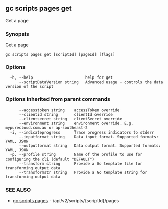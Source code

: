 ## gc scripts pages get

Get a page

### Synopsis

Get a page

```
gc scripts pages get [scriptId] [pageId] [flags]
```

### Options

```
  -h, --help                       help for get
      --scriptDataVersion string   Advanced usage - controls the data version of the script
```

### Options inherited from parent commands

```
      --accesstoken string    accessToken override
      --clientid string       clientId override
      --clientsecret string   clientSecret override
      --environment string    environment override. E.g. mypurecloud.com.au or ap-southeast-2
  -i, --indicateprogress      Trace progress indicators to stderr
      --inputformat string    Data input format. Supported formats: YAML, JSON
      --outputformat string   Data output format. Supported formats: YAML, JSON
  -p, --profile string        Name of the profile to use for configuring the cli (default "DEFAULT")
      --transform string      Provide a Go template file for transforming output data
      --transformstr string   Provide a Go template string for transforming output data
```

### SEE ALSO

* [gc scripts pages](gc_scripts_pages.html)	 - /api/v2/scripts/{scriptId}/pages


